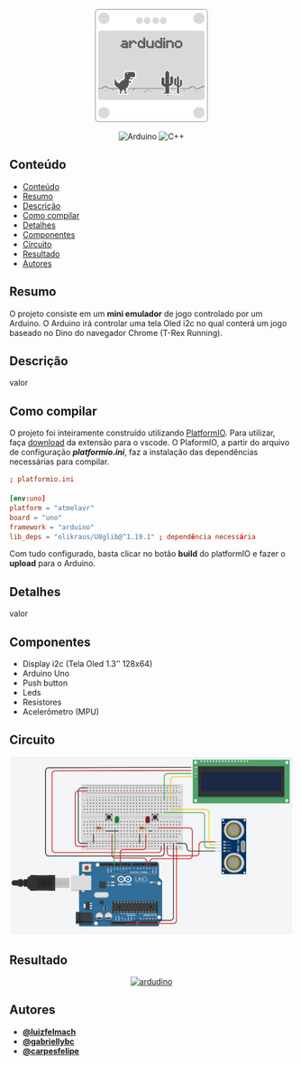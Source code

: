 <p align="center">
  <a href="https://github.com/luizfelmach/ardudino">
    <img width="200px" alt="ardudino" src="./assets/banner.png">
  </a>
</p>

<div align="center">

  ![Arduino](https://img.shields.io/badge/-Arduino-00979D?style=for-the-badge&logo=Arduino&logoColor=white)
  ![C++](https://img.shields.io/badge/c++-%2300599C.svg?style=for-the-badge&logo=c%2B%2B&logoColor=white)

</div>


## Conteúdo
- [Conteúdo](#conteúdo)
- [Resumo](#resumo)
- [Descrição](#descrição)
- [Como compilar](#como-compilar)
- [Detalhes](#detalhes)
- [Componentes](#componentes)
- [Circuito](#circuito)
- [Resultado](#resultado)
- [Autores](#autores)

## Resumo

O projeto consiste em um **mini emulador** de jogo controlado por um Arduino. O Arduino irá controlar uma tela Oled i2c no qual conterá um jogo baseado no Dino do navegador Chrome (T-Rex Running).

## Descrição

valor

## Como compilar

O projeto foi inteiramente construído utilizando [PlatformIO](https://platformio.org/). Para utilizar, faça [download](https://marketplace.visualstudio.com/items?itemName=platformio.platformio-ide) da extensão para o vscode. O PlaformIO, a partir do arquivo de configuração ***platformio.ini***, faz a instalação das dependências necessárias para compilar. 

```toml
; platformio.ini

[env:uno]
platform = "atmelavr"
board = "uno"
framework = "arduino"
lib_deps = "olikraus/U8glib@^1.19.1" ; dependência necessária
```

Com tudo configurado, basta clicar no botão **build** do platformIO e fazer o **upload** para o Arduino.

## Detalhes

valor

## Componentes

- Display i2c (Tela Oled 1.3’’ 128x64)
- Arduino Uno
- Push button
- Leds
- Resistores
- Acelerômetro (MPU)

## Circuito

<p align="center">
  <img width="500px" src="./assets/schematic.png" />
</p>

## Resultado

<div align="center">

  [![ardudino](https://img.youtube.com/vi/ardudino/0.jpg)](https://www.youtube.com/watch?v=ardudino)

</div>

## Autores

- **[@luizfelmach](https://github.com/luizfelmach)**
- **[@gabriellybc](https://github.com/gabriellybc)**
- **[@carpesfelipe](https://github.com/carpesfelipe)**
